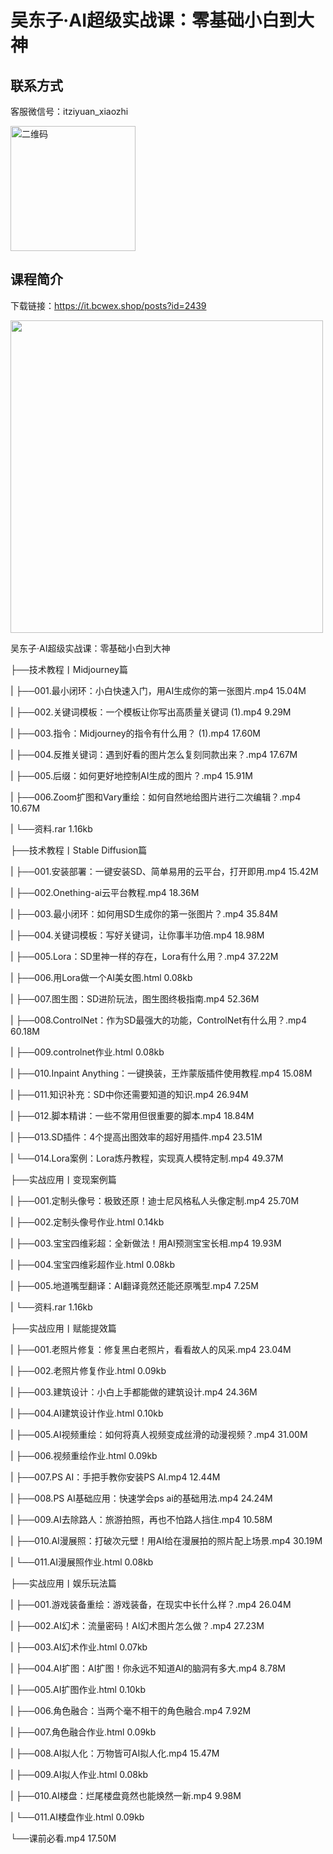 # 吴东子·AI超级实战课：零基础小白到大神

## 联系方式

客服微信号：itziyuan_xiaozhi

<img src="https://ziyuanyun.oss-cn-guangzhou.aliyuncs.com/common/20240614073449/666b82192834a.jpg" width="200" height="200" alt="二维码">

## 课程简介

下载链接：https://it.bcwex.shop/posts?id=2439

<img src="https://ziyuanyun.oss-cn-guangzhou.aliyuncs.com/yun/20240515183957/664490fd0a351.jpg" width="500" alt="">

  吴东子·AI超级实战课：零基础小白到大神



 ├──技术教程丨Midjourney篇

 | ├──001.最小闭环：小白快速入门，用AI生成你的第一张图片.mp4 15.04M

 | ├──002.关键词模板：一个模板让你写出高质量关键词 (1).mp4 9.29M

 | ├──003.指令：Midjourney的指令有什么用？ (1).mp4 17.60M

 | ├──004.反推关键词：遇到好看的图片怎么复刻同款出来？.mp4 17.67M

 | ├──005.后缀：如何更好地控制AI生成的图片？.mp4 15.91M

 | ├──006.Zoom扩图和Vary重绘：如何自然地给图片进行二次编辑？.mp4 10.67M

 | └──资料.rar 1.16kb

 ├──技术教程丨Stable Diffusion篇

 | ├──001.安装部署：一键安装SD、简单易用的云平台，打开即用.mp4 15.42M

 | ├──002.Onething-ai云平台教程.mp4 18.36M

 | ├──003.最小闭环：如何用SD生成你的第一张图片？.mp4 35.84M

 | ├──004.关键词模板：写好关键词，让你事半功倍.mp4 18.98M

 | ├──005.Lora：SD里神一样的存在，Lora有什么用？.mp4 37.22M

 | ├──006.用Lora做一个AI美女图.html 0.08kb

 | ├──007.图生图：SD进阶玩法，图生图终极指南.mp4 52.36M

 | ├──008.ControlNet：作为SD最强大的功能，ControlNet有什么用？.mp4 60.18M

 | ├──009.controlnet作业.html 0.08kb

 | ├──010.Inpaint Anything：一键换装，王炸蒙版插件使用教程.mp4 15.08M

 | ├──011.知识补充：SD中你还需要知道的知识.mp4 26.94M

 | ├──012.脚本精讲：一些不常用但很重要的脚本.mp4 18.84M

 | ├──013.SD插件：4个提高出图效率的超好用插件.mp4 23.51M

 | └──014.Lora案例：Lora炼丹教程，实现真人模特定制.mp4 49.37M

 ├──实战应用丨变现案例篇

 | ├──001.定制头像号：极致还原！迪士尼风格私人头像定制.mp4 25.70M

 | ├──002.定制头像号作业.html 0.14kb

 | ├──003.宝宝四维彩超：全新做法！用AI预测宝宝长相.mp4 19.93M

 | ├──004.宝宝四维彩超作业.html 0.08kb

 | ├──005.地道嘴型翻译：AI翻译竟然还能还原嘴型.mp4 7.25M

 | └──资料.rar 1.16kb

 ├──实战应用丨赋能提效篇

 | ├──001.老照片修复：修复黑白老照片，看看故人的风采.mp4 23.04M

 | ├──002.老照片修复作业.html 0.09kb

 | ├──003.建筑设计：小白上手都能做的建筑设计.mp4 24.36M

 | ├──004.AI建筑设计作业.html 0.10kb

 | ├──005.AI视频重绘：如何将真人视频变成丝滑的动漫视频？.mp4 31.00M

 | ├──006.视频重绘作业.html 0.09kb

 | ├──007.PS AI：手把手教你安装PS AI.mp4 12.44M

 | ├──008.PS AI基础应用：快速学会ps ai的基础用法.mp4 24.24M

 | ├──009.AI去除路人：旅游拍照，再也不怕路人挡住.mp4 10.58M

 | ├──010.AI漫展照：打破次元壁！用AI给在漫展拍的照片配上场景.mp4 30.19M

 | └──011.AI漫展照作业.html 0.08kb

 ├──实战应用丨娱乐玩法篇

 | ├──001.游戏装备重绘：游戏装备，在现实中长什么样？.mp4 26.04M

 | ├──002.AI幻术：流量密码！AI幻术图片怎么做？.mp4 27.23M

 | ├──003.AI幻术作业.html 0.07kb

 | ├──004.AI扩图：AI扩图！你永远不知道AI的脑洞有多大.mp4 8.78M

 | ├──005.AI扩图作业.html 0.10kb

 | ├──006.角色融合：当两个毫不相干的角色融合.mp4 7.92M

 | ├──007.角色融合作业.html 0.09kb

 | ├──008.AI拟人化：万物皆可AI拟人化.mp4 15.47M

 | ├──009.AI拟人作业.html 0.08kb

 | ├──010.AI楼盘：烂尾楼盘竟然也能焕然一新.mp4 9.98M

 | └──011.AI楼盘作业.html 0.09kb

 └──课前必看.mp4 17.50M

  